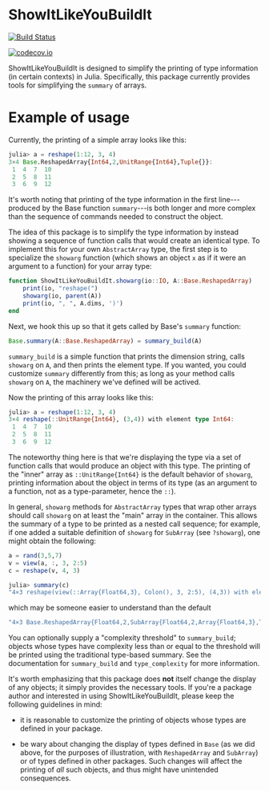 # ShowItLikeYouBuildIt

[![Build Status](https://travis-ci.org/JuliaArrays/ShowItLikeYouBuildIt.jl.svg?branch=master)](https://travis-ci.org/JuliaArrays/ShowItLikeYouBuildIt.jl)

[![codecov.io](http://codecov.io/github/JuliaArrays/ShowItLikeYouBuildIt.jl/coverage.svg?branch=master)](http://codecov.io/github/JuliaArrays/ShowItLikeYouBuildIt.jl?branch=master)

ShowItLikeYouBuildIt is designed to simplify the printing of type
information (in certain contexts) in Julia. Specifically, this package
currently provides tools for simplifying the `summary` of arrays.

# Example of usage

Currently, the printing of a simple array looks like this:

```jl
julia> a = reshape(1:12, 3, 4)
3×4 Base.ReshapedArray{Int64,2,UnitRange{Int64},Tuple{}}:
 1  4  7  10
 2  5  8  11
 3  6  9  12
```

It's worth noting that printing of the type information in the first
line---produced by the Base function `summary`---is both longer and
more complex than the sequence of commands needed to construct the
object.

The idea of this package is to simplify the type information by
instead showing a sequence of function calls that would create an
identical type. To implement this for your own `AbstractArray` type,
the first step is to specialize the `showarg` function (which shows an
object `x` as if it were an argument to a function) for your array
type:

```jl
function ShowItLikeYouBuildIt.showarg(io::IO, A::Base.ReshapedArray)
    print(io, "reshape(")
    showarg(io, parent(A))
    print(io, ", ", A.dims, ')')
end
```

Next, we hook this up so that it gets called by Base's `summary` function:

```jl
Base.summary(A::Base.ReshapedArray) = summary_build(A)
```

`summary_build` is a simple function that prints the dimension string,
calls `showarg` on `A`, and then prints the element type. If you
wanted, you could customize `summary` differently from this; as long
as your method calls `showarg` on `A`, the machinery we've defined
will be actived.

Now the printing of this array looks like this:
```jl
julia> a = reshape(1:12, 3, 4)
3×4 reshape(::UnitRange{Int64}, (3,4)) with element type Int64:
 1  4  7  10
 2  5  8  11
 3  6  9  12
```

The noteworthy thing here is that we're displaying the type via a set
of function calls that would produce an object with this type. The
printing of the "inner" array as `::UnitRange{Int64}` is the default
behavior of `showarg`, printing information about the object in terms
of its type (as an argument to a function, not as a type-parameter,
hence the `::`).

In general, `showarg` methods for `AbstractArray` types that wrap
other arrays should call `showarg` on at least the "main" array in the
container. This allows the summary of a type to be printed as a nested
call sequence; for example, if one added a suitable definition of `showarg`
for `SubArray` (see `?showarg`), one might obtain the following:

```jl
a = rand(3,5,7)
v = view(a, :, 3, 2:5)
c = reshape(v, 4, 3)

julia> summary(c)
"4×3 reshape(view(::Array{Float64,3}, Colon(), 3, 2:5), (4,3)) with element type Float64"
```

which may be someone easier to understand than the default

```jl
"4×3 Base.ReshapedArray{Float64,2,SubArray{Float64,2,Array{Float64,3},Tuple{Colon,Int64,UnitRange{Int64}},false},Tuple{Base.MultiplicativeInverses.SignedMultiplicativeInverse{Int64}}}"
```

You can optionally supply a "complexity threshold" to `summary_build`;
objects whose types have complexity less than or equal to the
threshold will be printed using the traditional type-based
summary. See the documentation for `summary_build` and
`type_complexity` for more information.

It's worth emphasizing that this package does **not** itself change
the display of any objects; it simply provides the necessary tools. If
you're a package author and interested in using ShowItLikeYouBuildIt,
please keep the following guidelines in mind:

- it is reasonable to customize the printing of objects whose types are
  defined in your package.

- be wary about changing the display of types defined in `Base` (as we
  did above, for the purposes of illustration, with `ReshapedArray`
  and `SubArray`) or of types defined in other packages. Such changes
  will affect the printing of *all* such objects, and thus might have
  unintended consequences.
